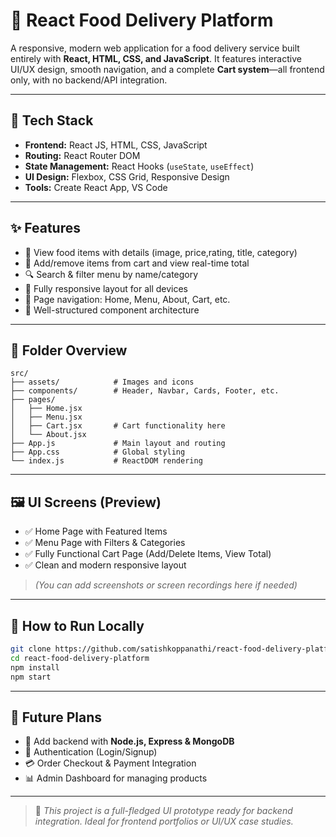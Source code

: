 # 🍕 React Food Delivery Platform

A responsive, modern web application for a food delivery service built entirely with **React, HTML, CSS, and JavaScript**. It features interactive UI/UX design, smooth navigation, and a complete **Cart system**—all frontend only, with no backend/API integration.

---

## 🔧 Tech Stack

- **Frontend:** React JS, HTML, CSS, JavaScript  
- **Routing:** React Router DOM  
- **State Management:** React Hooks (`useState`, `useEffect`)  
- **UI Design:** Flexbox, CSS Grid, Responsive Design  
- **Tools:** Create React App, VS Code  

---

## ✨ Features

- 🧾 View food items with details (image, price,rating, title, category)  
- 🛒 Add/remove items from cart and view real-time total  
- 🔍 Search & filter menu by name/category  
- 📱 Fully responsive layout for all devices  
- 🧭 Page navigation: Home, Menu, About, Cart, etc.  
- 🧠 Well-structured component architecture  

---

## 📁 Folder Overview

```
src/
├── assets/            # Images and icons
├── components/        # Header, Navbar, Cards, Footer, etc.
├── pages/
│   ├── Home.jsx
│   ├── Menu.jsx
│   ├── Cart.jsx       # Cart functionality here
│   └── About.jsx
├── App.js             # Main layout and routing
├── App.css            # Global styling
└── index.js           # ReactDOM rendering
```

---

## 🖼️ UI Screens (Preview)

- ✅ Home Page with Featured Items  
- ✅ Menu Page with Filters & Categories  
- ✅ Fully Functional Cart Page (Add/Delete Items, View Total)  
- ✅ Clean and modern responsive layout  

> *(You can add screenshots or screen recordings here if needed)*

---

## 🚀 How to Run Locally

```bash
git clone https://github.com/satishkoppanathi/react-food-delivery-platform.git
cd react-food-delivery-platform
npm install
npm start
```

---

## 📌 Future Plans

- 🔗 Add backend with **Node.js, Express & MongoDB**  
- 🔐 Authentication (Login/Signup)  
- 💳 Order Checkout & Payment Integration  
- 📊 Admin Dashboard for managing products  

---

> 📌 *This project is a full-fledged UI prototype ready for backend integration. Ideal for frontend portfolios or UI/UX case studies.*
